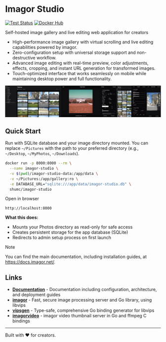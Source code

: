 # Imagor Studio

[![Test Status](https://github.com/cshum/imagor-studio/workflows/test/badge.svg)](https://github.com/cshum/imagor-studio/actions/workflows/test.yml)
[![Docker Hub](https://img.shields.io/badge/docker-shumc/imagor--studio-blue.svg)](https://hub.docker.com/r/shumc/imagor-studio/)

Self-hosted image gallery and live editing web application for creators

* High-performance image gallery with virtual scrolling and live editing capabilities powered by imagor.
* Zero-configuration setup with universal storage support and non-destructive workflow.
* Advanced image editing with real-time preview, color adjustments, effects, cropping, and instant URL generation for transformed images.
* Touch-optimized interface that works seamlessly on mobile while maintaining desktop power and full functionality.

![Screenshots](assets/screenshots.jpg)

## Quick Start

Run with SQLite database and your image directory mounted. You can replace `~/Pictures` with the path to your preferred directory (e.g., `~/Desktop`, `~/MyPhotos`, `~/Downloads`).

```bash
docker run -p 8000:8000 --rm \
  --name imagor-studio \
  -v $(pwd)/imagor-studio-data:/app/data \
  -v ~/Pictures:/app/gallery:ro \
  -e DATABASE_URL="sqlite:///app/data/imagor-studio.db" \
  shumc/imagor-studio
```

Open in browser 

```
http://localhost:8000
```

**What this does:**
- Mounts your Photos directory as read-only for safe access
- Creates persistent storage for the app database (SQLite)
- Redirects to admin setup process on first launch


> [!NOTE]
> You can find the main documentation, including installation guides, at https://docs.imagor.net/.

## Links

- **[Documentation](https://docs.imagor.net/)** - Documentation including configuration, architecture, and deployment guides
- **[imagor](https://github.com/cshum/imagor)** - Fast, secure image processing server and Go library, using libvips
- **[vipsgen](https://github.com/cshum/vipsgen)** - Type-safe, comprehensive Go binding generator for libvips
- **[imagorvideo](https://github.com/cshum/imagorvideo)** - imagor video thumbnail server in Go and ffmpeg C bindings

---

Built with ❤️ for creators.
